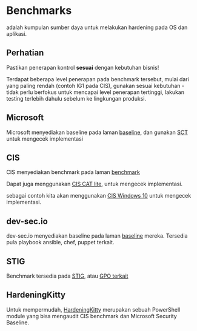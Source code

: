 # Benchmarks

adalah kumpulan sumber daya untuk melakukan hardening pada OS dan aplikasi.

## Perhatian

Pastikan penerapan kontrol **sesuai** dengan kebutuhan bisnis!

Terdapat beberapa level penerapan pada benchmark tersebut, mulai dari yang paling rendah (contoh IG1 pada CIS), gunakan sesuai kebutuhan - tidak perlu berfokus untuk mencapai level penerapan tertinggi, lakukan testing terlebih dahulu sebelum ke lingkungan produksi.


## Microsoft

Microsoft menyediakan baseline pada laman [baseline](https://learn.microsoft.com/en-us/windows/security/operating-system-security/device-management/windows-security-configuration-framework/windows-security-baselines), dan gunakan [SCT](https://learn.microsoft.com/en-us/windows/security/operating-system-security/device-management/windows-security-configuration-framework/security-compliance-toolkit-10) untuk mengecek implementasi

## CIS

CIS menyediakan benchmark pada laman [benchmark](https://www.cisecurity.org/cis-benchmarks)

Dapat juga menggunakan [CIS CAT lite](https://learn.cisecurity.org/cis-cat-lite), untuk mengecek implementasi.


sebagai contoh kita akan menggunakan [CIS Windows 10](https://github.com/aldosimon/SecuringSME/blob/main/benchmarks/CIS_Microsoft_Windows_10_Stand-alone_Benchmark_v3.0.0.pdf) untuk mengecek implementasi.

## dev-sec.io

dev-sec.io menyediakan baseline pada laman [baseline](https://dev-sec.io/baselines/) mereka. Tersedia pula playbook ansible, chef, puppet terkait.

## STIG

Benchmark tersedia pada [STIG](https://public.cyber.mil/stigs/), atau [GPO terkait](https://public.cyber.mil/stigs/gpo/)


## HardeningKitty

Untuk mempermudah, [HardeningKitty](https://github.com/scipag/HardeningKitty) merupakan sebuah PowerShell module yang bisa mengaudit CIS benchmark dan Microsoft Security Baseline.